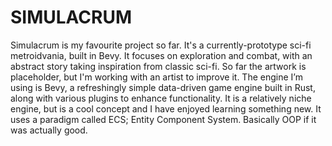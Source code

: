 # SIMULACRUM
Simulacrum is my favourite project so far. It's a currently-prototype sci-fi metroidvania, built in Bevy.
It focuses on exploration and combat, with an abstract story taking inspiration from classic sci-fi.
So far the artwork is placeholder, but I'm working with an artist to improve it.
The engine I’m using is Bevy, a refreshingly simple data-driven game engine built in Rust, along with various plugins to enhance functionality.
It is a relatively niche engine, but is a cool concept and I have enjoyed learning something new. It uses a paradigm called ECS; Entity Component System.
Basically OOP if it was actually good.
